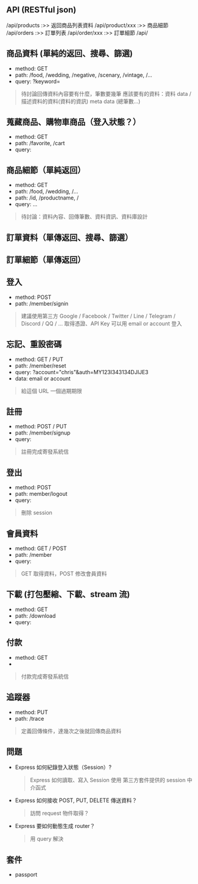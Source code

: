 API (RESTful json)
---


<!-- json -->
<!-- GET / PUT / POST / DELETE -->
/api/products       :>> 返回商品列表資料
/api/product/xxx    :>> 商品細節
/api/orders         :>> 訂單列表
/api/order/xxx      :>> 訂單細節
/api/


<!-- login register -->
<!-- order search -->
<!-- product search / filter -->
<!-- favorite, cart -->
<!-- checkout -->
<!-- download -->



## 商品資料 (單純的返回、搜尋、篩選)
- method: GET
- path: /food, /wedding, /negative, /scenary, /vintage, /... 
- query: ?keyword=
> 待討論回傳資料內容要有什麼，筆數要幾筆
> 應該要有的資料：資料 data / 描述資料的資料(資料的資訊) meta data (總筆數...)

## 蒐藏商品、購物車商品（登入狀態？）
- method: GET
- path: /favorite, /cart
- query: 
<!-- app.post('/products/favoriate' function (req, res, next) {
    req.post.
}) -->

<!-- app.router('/product')

app.get('/product', function (req, res, next) {
    const keyword = req.query.keyword;

    if (query) {
        const [rows, fileds] = await connection.execute(
            'SELECT * FROM products WHERE name LIKE %:keyword%'
        )

        res.render('product', rows);
        res.json(rows);
    }

    res.sendFile('product.html');
})

app.get('/product/:series') {
    conse keyword= req.query.keyword
} -->

## 商品細節（單純返回）
- method: GET
- path: /food, /wedding, /...
- path: /id, /productname, /
- query: ...
> 待討論：資料內容、回傳筆數、資料資訊、資料庫設計

## 訂單資料（單傳返回、搜尋、篩選）

## 訂單細節（單傳返回）

## 登入
- method: POST
- path: /member/signin
> 建議使用第三方 Google / Facebook / Twitter / Line / Telegram / Discord / QQ / ...
> 取得憑證、API Key
> 可以用 email or account 登入

## 忘記、重設密碼
- method: GET / PUT
- path: /member/reset
- query: ?account="chris"&auth=MY123I343134DJIJE3 
- data: email or account
> 給這個 URL 一個過期期限

## 註冊
- method: POST / PUT
- path: /member/signup
- query:
> 註冊完成寄發系統信

## 登出
- method: POST
- path: member/logout
- query:
> 刪除 session

## 會員資料
- method: GET / POST
- path: /member
- query:
> GET 取得資料，POST 修改會員資料

## 下載 (打包壓縮、下載、stream 流)
- method: GET
- path: /download
- query: 

## 付款
- method: GET
-
> 付款完成寄發系統信

## 追蹤器
- method: PUT
- path: /trace
> 定義回傳條件，達幾次之後就回傳商品資料

## 問題
- Express 如何紀錄登入狀態（Session）?
    > Express 如何讀取、寫入 Session
    > 使用 第三方套件提供的 session 中介函式

- Express 如何接收 POST, PUT, DELETE 傳送資料？
    > 訪問 request 物件取得？

- Express 要如何動態生成 router？
    > 用 query 解決

## 套件
- passport